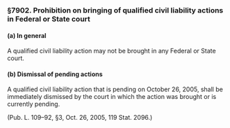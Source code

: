 ### §7902. Prohibition on bringing of qualified civil liability actions in Federal or State court ###

#### (a) In general ####

A qualified civil liability action may not be brought in any Federal or State court.

#### (b) Dismissal of pending actions ####

A qualified civil liability action that is pending on October 26, 2005, shall be immediately dismissed by the court in which the action was brought or is currently pending.

(Pub. L. 109–92, §3, Oct. 26, 2005, 119 Stat. 2096.)